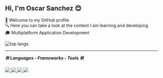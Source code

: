 ## Hi, I'm Oscar Sanchez 😊
👋 Welcome to my GitHub profile
<br>
🔍 Here you can take a look at the content I am learning and developing
<br>
🎓 Multiplatform Application Development

<img alt="top langs" src="https://github-readme-stats.vercel.app/api/top-langs/?username=OscarGitHub102&exclude_repo=Web&layout=donut&hide_border=true&text_color=000000"> 
<!-- <img alt="top langs donut" width="45%" src="https://github-readme-stats.vercel.app/api/top-langs/?username=OscarGitHub102&exclude_repo=Web&layout=compact&hide_border=true&text_color=000000"> -->
<!-- &exclude_repo=JAVA,PSP -->
<!-- &hide=JAVA,PSP -->

<hr>

<strong><em>🛠️ Languages - Frameworks - Tools 🛠️</em></strong>
<br><br>
<a href="https://skillicons.dev">
  <img src="https://skillicons.dev/icons?i=java,html,css&theme=dark" />
  <img src="https://skillicons.dev/icons?i=androidstudio,vscode,eclipse&theme=dark" />
  <img src="https://skillicons.dev/icons?i=mongodb,mysql&theme=dark" />
  <img src="https://skillicons.dev/icons?i=firebase&theme=dark" />
  <!-- &perline=3 -->
</a>

